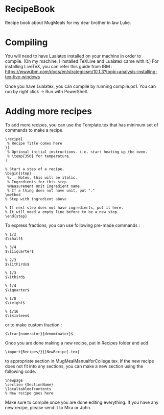 # RecipeBook
 Recipe book about MugMeals for my dear brother in law Luke.

# Compiling
 You will need to have Lualatex installed on your machine in order to compile. (On my machine, I installed TeXLive and Lualatex came with it.)
 For installing LiveTeX, you can refer this guide from IBM : https://www.ibm.com/docs/en/strategicsm/10.1.3?topic=analysis-installing-tex-live-windows

 Once you have Lualatex, you can compile by running compile.ps1. You can run by right click -> Run with PowerShell.

# Adding more recipes
 To add more recipes, you can use the Template.tex that has minimum set of commands to make a recipe.
 ```
\recipe{
  % Recipe Title comes here
}[
  % Optional initial instructions. i.e. start heating up the oven.
  % \temp{350} for temperature.
]

% Start a step of a recipe.
\begin{step}
  %. . Notes, this will be italic.
  % Ingredients for this step
  %Measurement Unit Ingredient name
  % If a thing does not have unit, put "."
\method
% Step with ingredient above

% If next step does not have ingredients, put it here.
% It will need a empty line before to be a new step.
\end{step}
 ```

To express fractions, you can use following pre-made commands :
```
% 1/2
$\ihalf$

% 3/4
$\iiiquarter$

% 2/3
$\iithirds$

% 1/3
$\ithird$

% 1/4
$\iquarter$

% 1/8
$\ieight$

% 1/16
$\isixteen$
```
or to make custom fraction :
```
$\frac{numerator}{denominator}$
```

 Once you are done making a new recipe, put in Recipes folder and add
```
\import{Recipes/}{[NewRecipe].tex}
```
 to appropriate section in MugMealManualforCollege.tex.
 If the new recipe does not fit into any sections, you can make a new section using the following code.
 ```
\newpage
\section {SectionName}
\localtableofcontents
% New recipe goes here
 ```
 Make sure to compile once you are done editing everything.
 If you have any new recipe, please send it to Mira or John.
